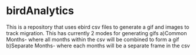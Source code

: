 # birdAnalytics

This is a repository that uses ebird csv files to generate a gif and images to track migration.
This has currently 2 modes for generating gifs
  a)Common Months- where all months within the csv will be combined to form a gif 
  b)Separate Months- where each months will be a separate frame in the csv
